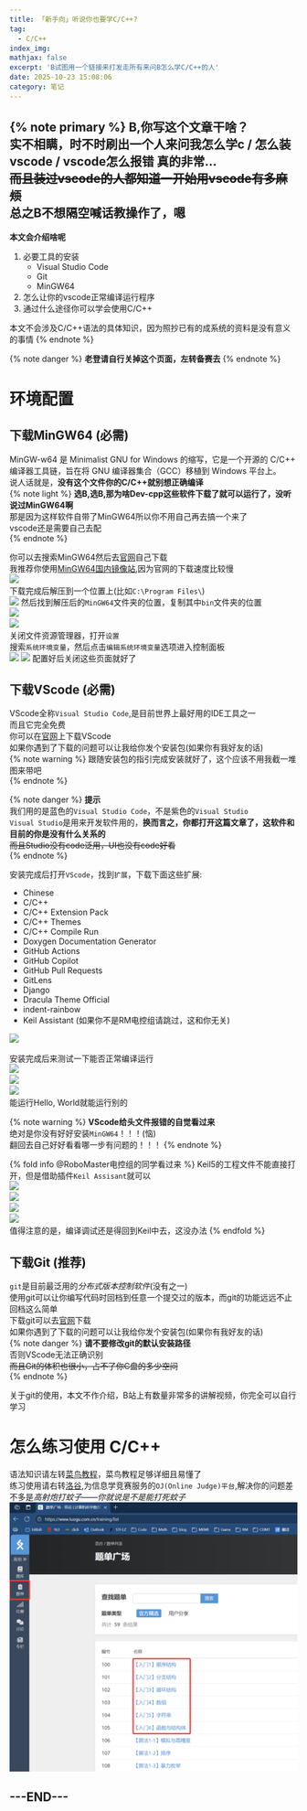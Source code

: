 ```yaml
---
title: 「新手向」听说你也要学C/C++?
tag:
  - C/C++
index_img: 
mathjax: false
excerpt: 'B试图用一个链接来打发走所有来问B怎么学C/C++的人'
date: 2025-10-23 15:08:06
category: 笔记
---
```

{% note primary %}
**B,你写这个文章干啥？**  
实不相瞒，时不时刷出一个人来问我怎么学c / 怎么装vscode / vscode怎么报错 真的非常...  
~~而且装过vscode的人都知道一开始用vscode有多麻烦~~  
总之B不想隔空喊话教操作了，嗯  
---
**本文会介绍啥呢**  
1. 必要工具的安装
   * Visual Studio Code
   * Git
   * MinGW64
2. 怎么让你的vscode正常编译运行程序
3. 通过什么途径你可以学会使用C/C++

本文不会涉及C/C++语法的具体知识，因为照抄已有的成系统的资料是没有意义的事情
{% endnote %}  

{% note danger %}
**老登请自行关掉这个页面，左转备赛去**
{% endnote %}  

# 环境配置
## 下载MinGW64 (必需)
MinGW-w64 是 Minimalist GNU for Windows 的缩写，它是一个开源的 C/C++ 编译器工具链，旨在将 GNU 编译器集合（GCC）移植到 Windows 平台上。  
说人话就是，**没有这个文件你的C/C++就别想正确编译**  
{% note light %}
**选B,选B,那为啥Dev-cpp这些软件下载了就可以运行了，没听说过MinGW64啊**  
那是因为这样软件自带了MinGW64所以你不用自己再去搞一个来了   
vscode还是需要自己去配  
{% endnote %}

你可以去搜索MinGW64然后去[官网](https://www.mingw-w64.org/)自己下载  
我推荐你使用[MinGW64国内镜像站](https://files.1f0.de/mingw/),因为官网的下载速度比较慢  
![](/img/c/MinGW64-1.png)  
下载完成后解压到一个位置上(比如`C:\Program Files\`)  
![](/img/c/MinGW64-2.png)
然后找到解压后的`MinGW64`文件夹的位置，复制其中`bin`文件夹的位置  
![](/img/c/MinGW64-3.png)  
![](/img/c/MinGW64-4.png)  
关闭文件资源管理器，打开`设置`  
搜索`系统环境变量`，然后点击`编辑系统环境变量`选项进入控制面板  
![](/img/c/MinGW64-5.png)
![](/img/c/MinGW64-6.png)
配置好后关闭这些页面就好了

## 下载VScode (必需)
VScode全称`Visual Studio Code`,是目前世界上最好用的IDE工具之一  
而且它完全免费  
你可以在[官网](https://code.visualstudio.com/)上下载VScode  
如果你遇到了下载的问题可以让我给你发个安装包(如果你有我好友的话)  
{% note warning %}
跟随安装包的指引完成安装就好了，这个应该不用我截一堆图来带吧  
{% endnote %}  

{% note danger %}
**提示**  
我们用的是蓝色的`Visual Studio Code`，不是紫色的`Visual Studio`   
`Visual Studio`是用来开发软件用的，**换而言之，你都打开这篇文章了，这软件和目前的你是没有什么关系的**  
~~而且Studio没有code泛用，UI也没有code好看~~  
{% endnote %}  

安装完成后打开`VScode`，找到`扩展`，下载下面这些扩展:
* Chinese
* C/C++
* C/C++ Extension Pack
* C/C++ Themes
* C/C++ Compile Run
* Doxygen Documentation Generator
* GitHub Actions
* GitHub Copilot
* GitHub Pull Requests
* GitLens
* Django
* Dracula Theme Official
* indent-rainbow
* Keil Assistant (如果你不是RM电控组请跳过，这和你无关)

![](/img/c/VScode-1.png)  

安装完成后来测试一下能否正常编译运行  
![](/img/c/VScode-2.png)  
![](/img/c/VScode-3.png)  
![](/img/c/VScode-4.png)  
能运行Hello, World就能运行别的  

{% note warning %}
**VScode给头文件报错的自觉看过来**  
绝对是你没有好好安装`MinGW64`！！！(恼)  
翻回去自己好好看看哪一步有问题的！！！
{% endnote %}   

{% fold info @RoboMaster电控组的同学看过来 %}
Keil5的工程文件不能直接打开，但是借助插件`Keil Assisant`就可以  
![](/img/c/VScode-Keil-1.png)  
![](/img/c/VScode-Keil-2.png)  
![](/img/c/VScode-Keil-3.png)  
![](/img/c/VScode-Keil-4.png)  
值得注意的是，编译调试还是得回到Keil中去，这没办法
{% endfold %}  

## 下载Git (推荐)
`git`是目前最泛用的*分布式版本控制软件*(没有之一)  
使用git可以让你编写代码时回档到任意一个提交过的版本，而git的功能远远不止回档这么简单  
下载git可以去[官网](https://git-scm.com/install/)下载  
如果你遇到了下载的问题可以让我给你发个安装包(如果你有我好友的话)  
{% note danger %}
**请不要修改git的默认安装路径**  
否则VScode无法正确识别  
~~而且Git的体积也很小，占不了你C盘的多少空间~~  
{% endnote %}  

关于git的使用，本文不作介绍，B站上有数量非常多的讲解视频，你完全可以自行学习  

# 怎么练习使用 C/C++  

语法知识请左转[菜鸟教程](https://www.runoob.com/)，菜鸟教程足够详细且易懂了  
练习使用请右转[洛谷](https://luogu.com.cn/),为信息学竞赛服务的`OJ(Online Judge)平台`,解决你的问题差不多是*高射炮打蚊子——你就说是不是能打死蚊子*  
![注册登录后在题单处找到6组入门题单，每个题单通过3题你就会个大概了](/source/img/c/luogu.png)  

---END---
---